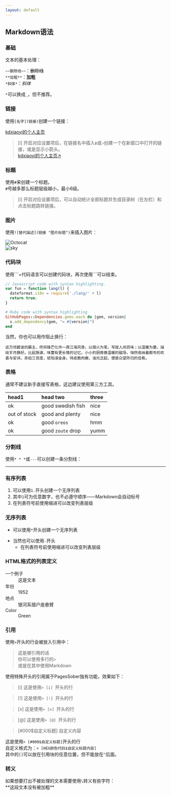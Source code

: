 ```yaml
---
layout: default
---
```


## Markdown语法

### 基础
文本的基本处理：

`~~删除线~~`：~~删除线~~<br>
`**加粗**`：**加粗**<br>
`*斜体*`：*斜体*<br>

`*`可以换成`_`，但不推荐。

### 链接
使用`[名字](链接)`创建一个链接：<br>

[kdxiaoyi的个人主页](https://kdxiaoyi.top/)

> [i] 开启对应设置项后，在链接名中插入`฿`或`↗`创建一个在新窗口中打开的链接，或是显示小箭头。<br>
> [kdxiaoyi的个人主页↗](https://kdxiaoyi.top/)

### 标题
使用`#`来创建一个标题。<br>
`#`号越多那么标题层级越小，最小6级。

> [i] 开启对应设置项后，可以自动统计全部标题并生成目录树（在左栏）和点击标题跳转链接。

### 图片
使用`![替代描述](链接 "图片标题")`来插入图片：

![Octocat](https://github.githubassets.com/images/icons/emoji/octocat.png)<br>
![sky](https://s21.ax1x.com/2025/08/03/pVNTA41.jpg)

### 代码块
使用\`\`\`+代码语言可以创建代码块，再次使用\`\`\`可以结束。

```js
// Javascript code with syntax highlighting.
var fun = function lang(l) {
  dateformat.i18n = require('./lang/' + l)
  return true;
}
```

```ruby
# Ruby code with syntax highlighting
GitHubPages::Dependencies.gems.each do |gem, version|
  s.add_dependency(gem, "= #{version}")
end
```

当然，你也可以用作阻止换行：

```text
这万顷碧波的霸主，终将锋芒化作一席江海风骨。以烟火为笔，写就人间百味；以温暖为墨，描绘岁月静好。比起族谱，味蕾有更长情的记忆。小小的厨房像温暖的磁场，悄然收纳着都市的欢喜与安详。赤焰三百度，琥珀浸金身。待皮脆肉嫩，油光泛起，便是众望所归的佳肴。
```

### 表格

通常不建议新手直接写表格，这边建议使用第三方工具。

| head1        | head two          | three |
|:-------------|:------------------|:------|
| ok           | good swedish fish | nice  |
| out of stock | good and plenty   | nice  |
| ok           | good `oreos`      | hmm   |
| ok           | good `zoute` drop | yumm  |

### 分割线

使用`* * *`或`---`可以创建一条分割线：

* * *

### 有序列表

1. 可以使用`1.`开头创建一个无序列表
2. 其中`1`可为任意数字，也不必遵守顺序——Markdown会自动标号
  3. 在列表符号前使用缩进可以改变列表层级

### 无序列表

* 可以使用`*`开头创建一个无序列表
- 当然也可以使用`-`开头
  * 在列表符号前使用缩进可以改变列表层级

### HTML格式的列表定义

<dl>
<dt>一个例子</dt>
<dd>这是文本</dd>
<dt>年份</dt>
<dd>1952</dd>
<dt>地点</dt>
<dd>银河系猎户座悬臂</dd>
<dt>Color</dt>
<dd>Green</dd>
</dl>

### 引用
使用`>`开头的行会被放入引用中：

> 这是被引用的话<br>
> 你可以使用多行的`>`<br>
> 或是在其中使用Markdown

使用特殊开头的引用属于PagesSober独有功能，效果如下：

> [i] 这是使用`> [i] `开头的行

> [!] 这是使用`> [!] `开头的行

> [x] 这是使用`> [x] `开头的行

> [@] 这是使用`> [@] `开头的行

> [#000$自定义标题] 自定义内容

这是使用```> [#000$自定义标题]```开头的行<br>
自定义格式为：```> [HEX颜色代码$自定义标题内容] ```<br>
其中的```[]```可以放在引用块的任意位置，但不能放在```^```后面。<br>

### 转义
如果想要打出不被处理的文本需要使用`\`转义有些字符：<br>
\*\*这段文本没有被加粗\*\*